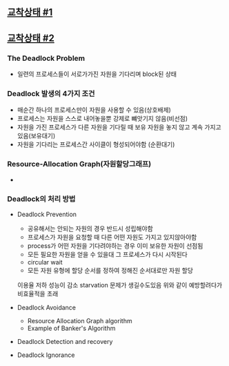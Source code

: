 ## [교착상태 #1](https://core.ewha.ac.kr/publicview/C0101020140411151510275738?vmode=f)

## [교착상태 #2](https://core.ewha.ac.kr/publicview/C0101020140415131030840772?vmode=f)

### The Deadlock Problem

- 일련의 프로세스들이 서로가가진 자원을 기다리며 block된 상태

### Deadlock 발생의 4가지 조건

- 매순간 하나의 프로세스만이 자원을 사용할 수 있음(상호배제)
- 프로세스는 자원을 스스로 내어놓을뿐 강제로 뺴앗기지 않음(비선점)
- 자원을 가진 프로세스가 다른 자원을 기다릴 때 보유 자원을 놓지 않고 계속 가지고있음(보유대기)
- 자원을 기다리는 프로세스간 사이클이 형성되어야함 (순환대기)

### Resource-Allocation Graph(자원할당그래프)

- 

### Deadlock의 처리 방법

- Deadlock Prevention

  * 공유해서는 안되는 자원의 경우 반드시 성립해야함
  * 프로세스가 자원을 요청할 때 다른 어떤 자원도 가지고 있지않아야함
  * process가 어떤 자원을 기다려야하는 경우 이미 보유한 자원이 선점됨
  * 모든 필요한 자원을 얻을 수 있을대 그 프로세스가 다시 시작된다
  * circular wait
  * 모든 자원 유형에 할당 순서를 정하여 정해진 순서대로만 자원 할당

  이용율 저하 성능이 감소 starvation 문제가 생길수도있음 위와 같이 예방할려다가 비효율적을 초래

  

- Deadlock Avoidance
  - Resource Allocation Graph algorithm
  - Example of Banker's Algorithm
  
- Deadlock Detection and recovery

- Deadlock Ignorance